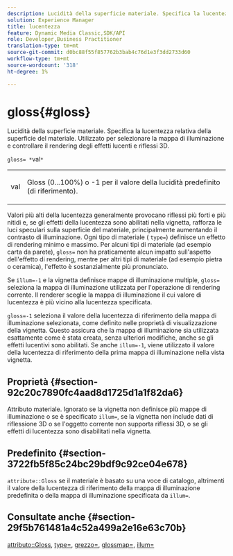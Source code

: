 ```yaml
---
description: Lucidità della superficie materiale. Specifica la lucentezza relativa della superficie del materiale. Utilizzato per selezionare la mappa di illuminazione e controllare il rendering degli effetti lucenti e riflessi 3D.
solution: Experience Manager
title: lucentezza
feature: Dynamic Media Classic,SDK/API
role: Developer,Business Practitioner
translation-type: tm+mt
source-git-commit: d0bc88f55f857762b3bab4c76d1e3f3dd2733d60
workflow-type: tm+mt
source-wordcount: '318'
ht-degree: 1%

---
```



# gloss{#gloss}

Lucidità della superficie materiale. Specifica la lucentezza relativa della superficie del materiale. Utilizzato per selezionare la mappa di illuminazione e controllare il rendering degli effetti lucenti e riflessi 3D.

`gloss= *`val`*`

<table id="simpletable_82166CA080AD401180404462FB2407D7"> 
 <tr class="strow"> 
  <td class="stentry"> <p><span class="codeph"> <span class="varname"> val</span> </span> </p></td> 
  <td class="stentry"> <p>Gloss (0...100%) o -1 per il valore della lucidità predefinito (di riferimento). </p></td> 
 </tr> 
</table>

Valori più alti della lucentezza generalmente provocano riflessi più forti e più nitidi e, se gli effetti della lucentezza sono abilitati nella vignetta, rafforza le luci speculari sulla superficie del materiale, principalmente aumentando il contrasto di illuminazione. Ogni tipo di materiale ( `type=`) definisce un effetto di rendering minimo e massimo. Per alcuni tipi di materiale (ad esempio carta da parete), `gloss=` non ha praticamente alcun impatto sull&#39;aspetto dell&#39;effetto di rendering, mentre per altri tipi di materiale (ad esempio pietra o ceramica), l&#39;effetto è sostanzialmente più pronunciato.

Se `illum=-1` e la vignetta definisce mappe di illuminazione multiple, `gloss=` seleziona la mappa di illuminazione utilizzata per l&#39;operazione di rendering corrente. Il renderer sceglie la mappa di illuminazione il cui valore di lucentezza è più vicino alla lucentezza specificata.

`gloss=-1` seleziona il valore della lucentezza di riferimento della mappa di illuminazione selezionata, come definito nelle proprietà di visualizzazione della vignetta. Questo assicura che la mappa di illuminazione sia utilizzata esattamente come è stata creata, senza ulteriori modifiche, anche se gli effetti lucentivi sono abilitati. Se anche `illum=-1`, viene utilizzato il valore della lucentezza di riferimento della prima mappa di illuminazione nella vista vignetta.

## Proprietà {#section-92c20c7890fc4aad8d1725d1a1f82da6}

Attributo materiale. Ignorato se la vignetta non definisce più mappe di illuminazione o se è specificato `illum=`, se la vignetta non include dati di riflessione 3D o se l&#39;oggetto corrente non supporta riflessi 3D, o se gli effetti di lucentezza sono disabilitati nella vignetta.

## Predefinito {#section-3722fb5f85c24bc29bdf9c92ce04e678}

`attribute::Gloss` se il materiale è basato su una voce di catalogo, altrimenti il valore della lucentezza di riferimento della mappa di illuminazione predefinita o della mappa di illuminazione specificata da  `illum=`.

## Consultate anche {#section-29f5b761481a4c52a499a2e16e63c70b}

[attributo::Gloss](../../../../../ir-api/material-cat/image-rendering-api-ref/c-ir-material-catalog/c-ir-material-data-reference/r-ir-cat-gloss.md#reference-5277f62a67e2408ab94699aa712f1eeb),  [type=](../../../../../ir-api/http-protocol/image-rendering-api-ref/c-ir-http-protocol-ref/c-ir-http-protocol-command-reference/r-ir-http-type.md#reference-128c7de89e2d46838019b560f3f84a35),  [grezzo=](../../../../../ir-api/http-protocol/image-rendering-api-ref/c-ir-http-protocol-ref/c-ir-http-protocol-command-reference/r-ir-rough.md#reference-00add846b09f4dc39420bda1ca414180),  [glossmap=](../../../../../ir-api/http-protocol/image-rendering-api-ref/c-ir-http-protocol-ref/c-ir-http-protocol-command-reference/r-ir-glossmap.md#reference-99940148ae6a401482b2d03c68530f3a),  [illum=](../../../../../ir-api/http-protocol/image-rendering-api-ref/c-ir-http-protocol-ref/c-ir-http-protocol-command-reference/r-ir-http-illum.md#reference-8efe483a30684022bfe711eb73efbee6)
